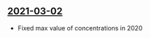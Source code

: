 ## [2021-03-02](https://github.com/faktaoklimatu/graphics/blob/7b45b694e9c5be0ff0dd49386c9d2b727e0cb188/data-visualization/climate-indicators/world/co2-concentration-in-800-000-years/sk-koncentracia-co2.ai)

- Fixed max value of concentrations in 2020

